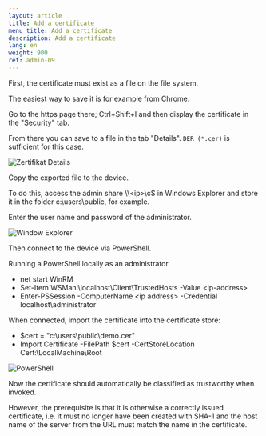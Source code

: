 ```yaml
---
layout: article
title: Add a certificate
menu_title: Add a certificate
description: Add a certificate
lang: en
weight: 900
ref: admin-09
---
```


First, the certificate must exist as a file on the file system.

The easiest way to save it is for example from Chrome.



Go to the https page there; Ctrl+Shift+I and then display the certificate in the "Security" tab.

From there you can save to a file in the tab "Details". `DER (*.cer)` is sufficient for this case.

![Zertifikat Details](/assets/images/admin/certificates/zertifikat-details.png)

Copy the exported file to the device.

To do this, access the admin share \\\\<ip\>\c$ in Windows Explorer and store it in the folder c:\users\public\, for example.

Enter the user name and password of the administrator.

![Window Explorer](/assets/images/admin/certificates/windows-explorer.png)

Then connect to the device via PowerShell.

Running a PowerShell locally as an administrator

* net start WinRM
* Set-Item WSMan:\localhost\Client\TrustedHosts -Value \<ip-address\>
* Enter-PSSession -ComputerName \<ip address\> -Credential localhost\administrator

When connected, import the certificate into the certificate store:

* $cert = "c:\users\public\demo.cer"
* Import Certificate -FilePath $cert -CertStoreLocation Cert:\LocalMachine\Root

![PowerShell](/assets/images/admin/certificates/powershell.png)

Now the certificate should automatically be classified as trustworthy when invoked.

However, the prerequisite is that it is otherwise a correctly issued certificate, i.e. it must no longer have been created with SHA-1 and the host name of the server from the URL must match the name in the certificate.
